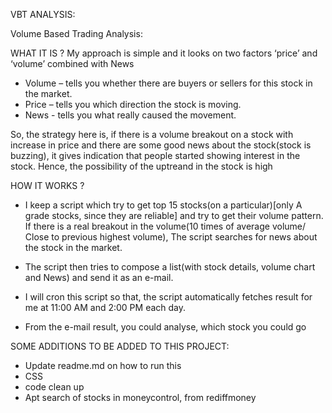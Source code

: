 VBT ANALYSIS:

Volume Based Trading Analysis:


WHAT IT IS ?
My approach is simple and it looks on two factors ‘price’ and ‘volume’ combined with News

- Volume – tells you whether there are buyers or sellers for this stock in the market.
- Price  – tells you which direction the stock is moving.
- News   - tells you what really caused the movement.

So, the strategy here is, if there is a volume breakout on a stock with increase in price and there are some good news about the stock(stock is buzzing), it gives indication that people started showing interest in the stock. Hence, the possibility of the uptreand in the stock is high



HOW IT WORKS ?
- I keep a script which try to get top 15 stocks(on a particular)[only A grade stocks, since they are reliable] and try to get their volume pattern. If there is a real breakout in the volume(10 times of average volume/ Close to previous highest volume), The script searches for news about the stock in the market. 

- The script then tries to compose a list(with stock details, volume chart and News) and send it as an e-mail.
- I will cron this script so that, the script automatically fetches result for me at 11:00 AM and 2:00 PM each day.
- From the e-mail result, you could analyse, which stock you could go 


SOME ADDITIONS TO BE ADDED TO THIS PROJECT:
- Update readme.md on how to run this
- CSS
- code clean up
- Apt search of stocks in moneycontrol, from rediffmoney
